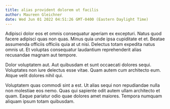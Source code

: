 ```yaml
---
title: alias provident dolorem ut facilis
author: Maureen Gleichner
date: Wed Jun 01 2022 04:51:26 GMT-0400 (Eastern Daylight Time)
---
```

Adipisci dolor eos et omnis consequatur aperiam ex excepturi. Natus quod facere adipisci quas non quas. Minus quia unde ipsa cupiditate et et. Beatae assumenda officiis officiis quia at ut nisi. Delectus totam expedita natus omnis ut. Et voluptas consequatur laudantium reprehenderit alias recusandae magnam aut tempore.

 Dolor voluptatem aut. Aut quibusdam et sunt occaecati dolores sequi. Voluptates non iure delectus esse vitae. Quam autem cum architecto eum. Atque velit dolores nihil qui.

 Voluptatem quas commodi sint a est. Ut alias sequi non repudiandae nulla non molestiae eos nemo. Quas qui sapiente odit autem ullam architecto et quam. Eaque pariatur odio quae dolores amet maiores. Tempora numquam aliquam ipsum totam quibusdam.